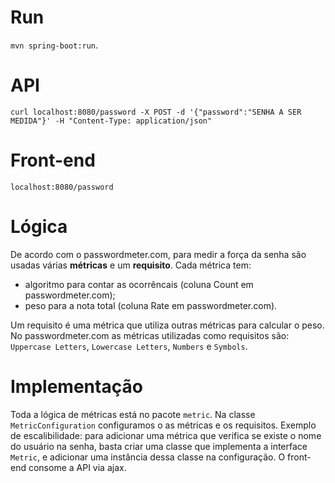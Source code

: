 # Run
`mvn spring-boot:run`.

# API
`curl localhost:8080/password -X POST -d '{"password":"SENHA A SER MEDIDA"}' -H "Content-Type: application/json"`

# Front-end
`localhost:8080/password`

# Lógica
De acordo com o passwordmeter.com, para medir a força da senha são usadas várias **métricas** e um **requisito**.
Cada métrica tem: 
- algoritmo para contar as ocorrêncais (coluna Count em passwordmeter.com);
- peso para a nota total (coluna Rate em passwordmeter.com).

Um requisito é uma métrica que utiliza outras métricas para calcular o peso. No passwordmeter.com as métricas utilizadas como requisitos são: `Uppercase Letters`, `Lowercase Letters`, `Numbers` e `Symbols`.

# Implementação
Toda a lógica de métricas está no pacote `metric`.
Na classe `MetricConfiguration` configuramos o as métricas e os requisitos.
Exemplo de escalibilidade: para adicionar uma métrica que verifica se existe o nome do usuário na senha, basta criar uma classe que implementa a interface `Metric`, e adicionar uma instância dessa classe na configuração.
O front-end consome a API via ajax.
